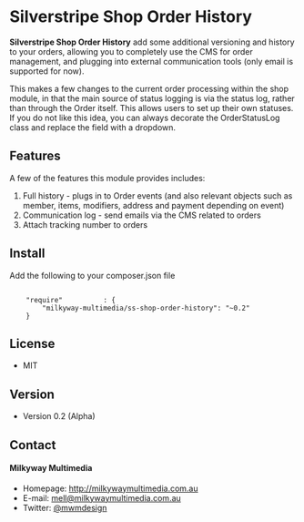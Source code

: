 Silverstripe Shop Order History
======
**Silverstripe Shop Order History** add some additional versioning and history to your orders, allowing you to completely use the CMS for order management, and plugging into external communication tools (only email is supported for now).

This makes a few changes to the current order processing within the shop module, in that the main source of status logging is via the status log, rather than through the Order itself. This allows users to set up their own statuses. If you do not like this idea, you can always decorate the OrderStatusLog class and replace the field with a dropdown.

## Features
A few of the features this module provides includes:

1. Full history - plugs in to Order events (and also relevant objects such as member, items, modifiers, address and payment depending on event)
2. Communication log - send emails via the CMS related to orders
3. Attach tracking number to orders

## Install
Add the following to your composer.json file

```

    "require"          : {
		"milkyway-multimedia/ss-shop-order-history": "~0.2"
	}

```

## License
* MIT

## Version
* Version 0.2 (Alpha)

## Contact
#### Milkyway Multimedia
* Homepage: http://milkywaymultimedia.com.au
* E-mail: mell@milkywaymultimedia.com.au
* Twitter: [@mwmdesign](https://twitter.com/mwmdesign "mwmdesign on twitter")